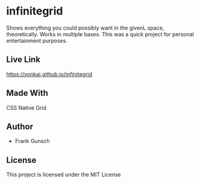 # infinitegrid
Shows everything you could possibly want in the givenL space, theoretically. Works in multiple bases. This was a quick project for personal entertainment purposes.

## Live Link
https://yonkai.github.io/infinitegrid

## Made With
CSS Native Grid

## Author
* Frank Gunsch

## License
This project is licensed under the MIT License
